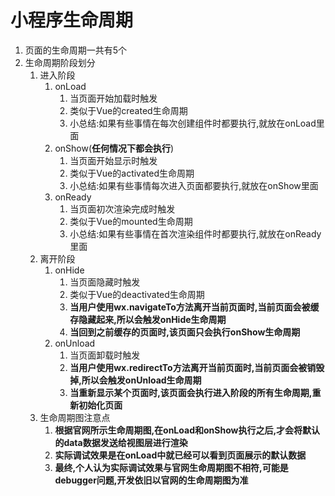 # 小程序生命周期

1. 页面的生命周期一共有5个
2. 生命周期阶段划分
   1. 进入阶段
      1. onLoad
         1. 当页面开始加载时触发
         2. 类似于Vue的created生命周期
         3. 小总结:如果有些事情在每次创建组件时都要执行,就放在onLoad里面
      2. onShow(**任何情况下都会执行**)
         1. 当页面开始显示时触发
         2. 类似于Vue的activated生命周期
         3. 小总结:如果有些事情每次进入页面都要执行,就放在onShow里面
      3. onReady
         1. 当页面初次渲染完成时触发
         2. 类似于Vue的mounted生命周期
         3. 小总结:如果有些事情在首次渲染组件时都要执行,就放在onReady里面
   2. 离开阶段
      1. onHide
         1. 当页面隐藏时触发
         2. 类似于Vue的deactivated生命周期
         3. **当用户使用wx.navigateTo方法离开当前页面时,当前页面会被缓存隐藏起来,所以会触发onHide生命周期**
         4. **当回到之前缓存的页面时,该页面只会执行onShow生命周期**
      2. onUnload
         1. 当页面卸载时触发
         2. **当用户使用wx.redirectTo方法离开当前页面时,当前页面会被销毁掉,所以会触发onUnload生命周期**
         3. **当重新显示某个页面时,该页面会执行进入阶段的所有生命周期,重新初始化页面**
   3. 生命周期图注意点
      1. **根据官网所示生命周期图,在onLoad和onShow执行之后,才会将默认的data数据发送给视图层进行渲染**
      2. **实际调试效果是在onLoad中就已经可以看到页面展示的默认数据**
      3. **最终,个人认为实际调试效果与官网生命周期图不相符,可能是debugger问题,开发依旧以官网的生命周期图为准**

